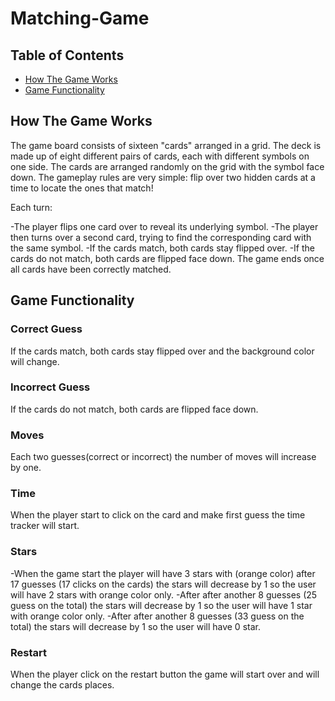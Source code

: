 # Matching-Game

## Table of Contents

* [How The Game Works](#HowGameWorks)
* [Game Functionality](#Functionality)

## How The Game Works

The game board consists of sixteen "cards" arranged in a grid. The deck is made up of eight different pairs of cards, each with different symbols on one side. The cards are arranged randomly on the grid with the symbol face down. The gameplay rules are very simple: flip over two hidden cards at a time to locate the ones that match!

Each turn:

  -The player flips one card over to reveal its underlying symbol.
  -The player then turns over a second card, trying to find the corresponding card with the same symbol.
  -If the cards match, both cards stay flipped over.
  -If the cards do not match, both cards are flipped face down.
The game ends once all cards have been correctly matched.

## Game Functionality

### Correct Guess
If the cards match, both cards stay flipped over and the background color will change.

### Incorrect Guess
If the cards do not match, both cards are flipped face down.

### Moves
Each two guesses(correct or incorrect) the number of moves will increase by one.

### Time
When the player start to click on the card and make first guess the time tracker will start.

### Stars
-When the game start the player will have 3 stars with (orange color) after 17 guesses (17 clicks on the cards) the stars will decrease by 1 so the user will have 2 stars with orange color only.
-After after another 8 guesses (25 guess on the total) the stars will decrease by 1 so the user will have 1 star with orange color only.
-After after another 8 guesses (33 guess on the total) the stars will decrease by 1 so the user will have 0 star.

### Restart
When the player click on the restart button the game will start over and will change the cards places.
